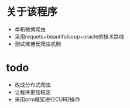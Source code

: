 # 关于该程序
- 单机微博爬虫
- 采用requets+beautifulsoup+oracle的技术路线
- 测试微博反爬虫机制

# todo
- 改成分布式爬虫
- 让程序更加稳定
- 采用orm框架进行CURD操作